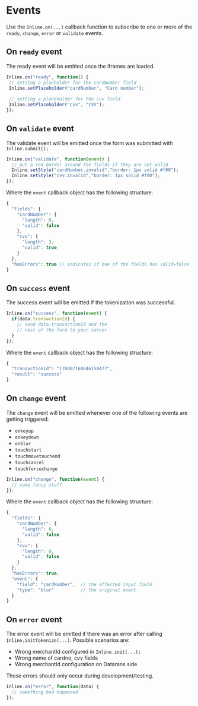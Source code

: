 # Events 
Use the `Inline.on(...)` callback function to subscribe to one or more of the `ready`, `change`, `error` or `validate` events.

## On `ready` event
The ready event will be emitted once the iframes are loaded.

```js
Inline.on("ready", function() { 
 // setting a placholder for the cardNumber field
 Inline.setPlaceholder("cardNumber", "Card number");
 
 // setting a placeholder for the cvv field
 Inline.setPlaceholder("cvv", "CVV");
});
```

## On `validate` event
The validate event will be emitted once the form was submitted with
`Inline.submit();`

```js
Inline.on("validate", function(event) {
  // put a red border around the fields if they are not valid
  Inline.setStyle("cardNumber.invalid","border: 1px solid #f00");
  Inline.setStyle("cvv.invalid","border: 1px solid #f00");
});
```
Where the `event` callback object has the following structure:
```js
{
  "fields": {
    "cardNumber": {
      "length": 0,
      "valid": false
    },
    "cvv": {
      "length": 3,
      "valid": true
    }
  },
  "hasErrors": true // indicates if one of the fields has valid=false
}
```

## On `success` event
The success event will be emitted if the tokenization was successful.
```js
Inline.on("success", function(event) {
  if(data.transactionId) {
    // send data.transactionId and the
    // rest of the form to your server
  }
});
```
Where the `event` callback object has the following structure:
```js
{
  "transactionId": "170407160646158477",
  "result": "success"
}
```

## On `change` event
The `change` event will be emitted whenever one of the following events are getting triggered:
* `onkeyup`
* `onkeydown`
* `onblur`
* `touchstart`
* `touchmovetouchend`
* `touchcancel`
* `touchforcechange`

```js
Inline.on("change", function(event) {
  // some fancy stuff
});
```
Where the `event` callback object has the following structure:
```js
{
  "fields": {
    "cardNumber": {
      "length": 0,
      "valid": false
    },
    "cvv": {
      "length": 0,
      "valid": false
    }
  },
  "hasErrors": true,
  "event": {
    "field": "cardNumber",  // the affected input field
    "type": "blur"          // the original event
  }
}
```

## On `error` event
The error event will be emitted if there was an error after calling         `Inline.initTokenize(...)`.
Possible scenarios are:
* Wrong merchantId configured in `Inline.init(...);`
* Wrong name of cardno, cvv fields
* Wrong merchantId configuration on Datarans side

Those errors should only occur during development/testing.
```js
Inline.on("error", function(data) {
  // something bad happened
});
```

